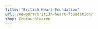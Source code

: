 ```yaml
---
title: "British Heart Foundation"
url: /newport/british-heart-foundation/
shop: Gebrauchtwaren
---
```

